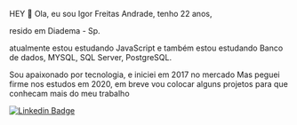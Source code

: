 HEY 👋
Ola, eu sou Igor Freitas Andrade, tenho 22 anos,

resido em Diadema - Sp.

atualmente estou estudando JavaScript e também estou estudando
Banco de dados, MYSQL, SQL Server, PostgreSQL.

Sou apaixonado por tecnologia, e iniciei em 2017 no mercado
Mas peguei firme nos estudos em 2020, em breve vou colocar alguns projetos para que conhecam mais do meu trabalho

[![Linkedin Badge](https://img.shields.io/badge/-Diego%20Fernandes-6633cc?style=flat-square&logo=Linkedin&logoColor=white&link=https://www.linkedin.com/in/igor-freitas-b91064142/)](https://www.linkedin.com/in/igor-freitas-b91064142//) 
